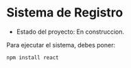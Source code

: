 <h1> Sistema de Registro </h1>

- Estado del proyecto: En construccion. 

Para ejecutar el sistema, debes poner: 

```npm install react```

